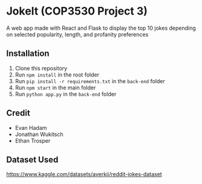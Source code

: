 # JokeIt (COP3530 Project 3)
A web app made with React and Flask to display the top 10 jokes depending on selected popularity, length, and profanity preferences

## Installation
1. Clone this repository
2. Run `npm install` in the root folder
3. Run `pip install -r requirements.txt` in the `back-end` folder
4. Run `npm start` in the main folder
5. Run `python app.py` in the `back-end` folder

## Credit

- Evan Hadam
- Jonathan Wukitsch
- Ethan Trosper

## Dataset Used
https://www.kaggle.com/datasets/averkij/reddit-jokes-dataset
